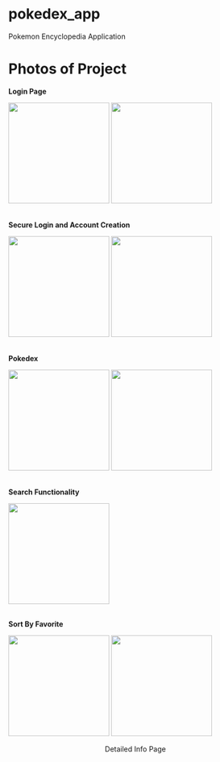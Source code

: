 # pokedex_app
Pokemon Encyclopedia Application

# Photos of Project

<p align="center">
<p><strong>Login Page</strong></p>
<img src="https://github.com/user-attachments/assets/4ff751bf-2745-474f-8e14-971783e7a635" width="200">

<img src="https://github.com/user-attachments/assets/f94808c8-6658-4362-8152-cc76f799f6b9" width="200">
<br><br>

<p align="center">
<p><strong>Secure Login and Account Creation</strong></p>
<img src="https://github.com/user-attachments/assets/13ff2f0c-c35a-4659-90dc-5c0d01e0dcaa" width="200">

<img src="https://github.com/user-attachments/assets/445a01a7-3d13-4779-bfea-52178e2fcb53" width="200">
<br><br>

<p align="center">
<p><strong>Pokedex</strong></p>
<img src="https://github.com/user-attachments/assets/682ce47a-6139-42e9-b6e9-91dfa5381307" width="200">

<img src="https://github.com/user-attachments/assets/db13210c-300e-4a1b-9df9-9361e15c9705" width="200">
<br><br>

<p align="center">
<p><strong>Search Functionality</strong></p>
<img src="https://github.com/user-attachments/assets/dfdb303e-faac-4a1e-90f6-e49c9e02813b" width="200">
<br><br>

<p><strong>Sort By Favorite</strong></p>
<img src="https://github.com/user-attachments/assets/7a6a94a8-dc1a-4fbc-acb9-df43a41130e7" width="200">

<img src="https://github.com/user-attachments/assets/8187cf82-8f9c-478a-a361-b188de029923" width="200">
<p align="center">Detailed Info Page</p>
<br><br>
